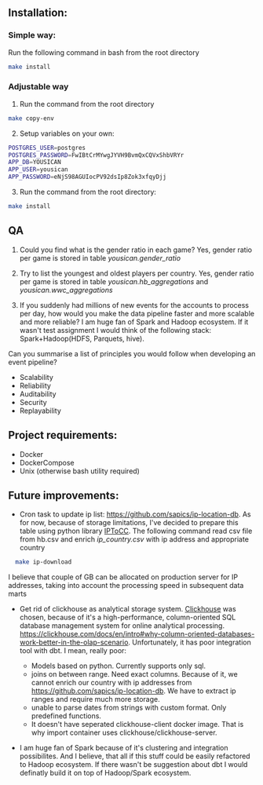 ## Installation:

### Simple way:
Run the following command in bash from the root directory
```bash
make install
```

### Adjustable way
1. Run the command from the root directory
```bash
make copy-env
```
2. Setup variables on your own:
```bash
POSTGRES_USER=postgres
POSTGRES_PASSWORD=FwIBtCrMYwgJYVH9BvmQxCQVxShbVRYr
APP_DB=YOUSICAN
APP_USER=yousican
APP_PASSWORD=eNjS98AGUIocPV92dsIp8Zok3xfqyDjj
```

3. Run the command from the root directory:
```bash
make install
```

## QA

1) Could you find what is the gender ratio in each game?
Yes, gender ratio per game is stored in table _yousican.gender_ratio_

2) Try to list the youngest and oldest players per country.
Yes, gender ratio per game is stored in table _yousican.hb_aggregations_ and _yousican.wwc_aggregations_

3) If you suddenly had millions of new events for the accounts to process per day, how would
   you make the data pipeline faster and more scalable and more reliable?
I am huge fan of Spark and Hadoop ecosystem. If it wasn't test assignment I would think of the following stack: Spark+Hadoop(HDFS, Parquets, hive).

Can you summarise a list of principles you would follow when developing an event pipeline?
- Scalability
- Reliability
- Auditability
- Security
- Replayability

## Project requirements:

- Docker
- DockerCompose
- Unix (otherwise bash utility required)

## Future improvements:
- Cron task to update ip list: https://github.com/sapics/ip-location-db. As for now, because of storage limitations, I've decided to prepare this table using python library [IPToCC](https://github.com/roniemartinez/IPToCC). The following command read csv file from hb.csv and enrich _ip_country.csv_ with ip address and appropriate country
```bash
  make ip-download
```
I believe that couple of GB can be allocated on production server for IP addresses, taking into account the processing speed in subsequent data marts

- Get rid of clickhouse as analytical storage system. [Clickhouse](https://clickhouse.com/docs/en/intro) was chosen, because of it's a high-performance, column-oriented SQL database management system for online analytical processing. https://clickhouse.com/docs/en/intro#why-column-oriented-databases-work-better-in-the-olap-scenario. Unfortunately, it has poor integration tool with dbt. I mean, really poor:
  - Models based on python. Currently supports only sql.
  - joins on between range. Need exact columns. Because of it, we cannot enrich our country with ip addresses from https://github.com/sapics/ip-location-db. We have to extract ip ranges and require much more storage.
  - unable to parse dates from strings with custom format. Only predefined functions.
  - It doesn't have seperated clickhouse-client docker image. That is why import container uses clickhouse/clickhouse-server.

- I am huge fan of Spark because of it's clustering and integration possibilites. And I believe, that all if this stuff could be easily refactored to Hadoop ecosystem. If there wasn't be suggestion about dbt I would definatly build it on top of Hadoop/Spark ecosystem.